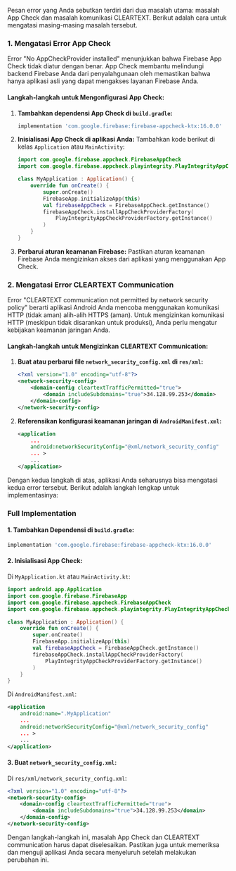 Pesan error yang Anda sebutkan terdiri dari dua masalah utama: masalah App Check dan masalah komunikasi CLEARTEXT. Berikut adalah cara untuk mengatasi masing-masing masalah tersebut.

### 1. Mengatasi Error App Check

Error "No AppCheckProvider installed" menunjukkan bahwa Firebase App Check tidak diatur dengan benar. App Check membantu melindungi backend Firebase Anda dari penyalahgunaan oleh memastikan bahwa hanya aplikasi asli yang dapat mengakses layanan Firebase Anda.

#### Langkah-langkah untuk Mengonfigurasi App Check:

1. **Tambahkan dependensi App Check di `build.gradle`:**
   ```groovy
   implementation 'com.google.firebase:firebase-appcheck-ktx:16.0.0'
   ```

2. **Inisialisasi App Check di aplikasi Anda:**
   Tambahkan kode berikut di kelas `Application` atau `MainActivity`:

   ```kotlin
   import com.google.firebase.appcheck.FirebaseAppCheck
   import com.google.firebase.appcheck.playintegrity.PlayIntegrityAppCheckProviderFactory

   class MyApplication : Application() {
       override fun onCreate() {
           super.onCreate()
           FirebaseApp.initializeApp(this)
           val firebaseAppCheck = FirebaseAppCheck.getInstance()
           firebaseAppCheck.installAppCheckProviderFactory(
               PlayIntegrityAppCheckProviderFactory.getInstance()
           )
       }
   }
   ```

3. **Perbarui aturan keamanan Firebase:**
   Pastikan aturan keamanan Firebase Anda mengizinkan akses dari aplikasi yang menggunakan App Check.

### 2. Mengatasi Error CLEARTEXT Communication

Error "CLEARTEXT communication not permitted by network security policy" berarti aplikasi Android Anda mencoba menggunakan komunikasi HTTP (tidak aman) alih-alih HTTPS (aman). Untuk mengizinkan komunikasi HTTP (meskipun tidak disarankan untuk produksi), Anda perlu mengatur kebijakan keamanan jaringan Anda.

#### Langkah-langkah untuk Mengizinkan CLEARTEXT Communication:

1. **Buat atau perbarui file `network_security_config.xml` di `res/xml`:**

   ```xml
   <?xml version="1.0" encoding="utf-8"?>
   <network-security-config>
       <domain-config cleartextTrafficPermitted="true">
           <domain includeSubdomains="true">34.128.99.253</domain>
       </domain-config>
   </network-security-config>
   ```

2. **Referensikan konfigurasi keamanan jaringan di `AndroidManifest.xml`:**

   ```xml
   <application
       ...
       android:networkSecurityConfig="@xml/network_security_config"
       ... >
       ...
   </application>
   ```

Dengan kedua langkah di atas, aplikasi Anda seharusnya bisa mengatasi kedua error tersebut. Berikut adalah langkah lengkap untuk implementasinya:

### Full Implementation

#### 1. Tambahkan Dependensi di `build.gradle`:

```groovy
implementation 'com.google.firebase:firebase-appcheck-ktx:16.0.0'
```

#### 2. Inisialisasi App Check:

Di `MyApplication.kt` atau `MainActivity.kt`:

```kotlin
import android.app.Application
import com.google.firebase.FirebaseApp
import com.google.firebase.appcheck.FirebaseAppCheck
import com.google.firebase.appcheck.playintegrity.PlayIntegrityAppCheckProviderFactory

class MyApplication : Application() {
    override fun onCreate() {
        super.onCreate()
        FirebaseApp.initializeApp(this)
        val firebaseAppCheck = FirebaseAppCheck.getInstance()
        firebaseAppCheck.installAppCheckProviderFactory(
            PlayIntegrityAppCheckProviderFactory.getInstance()
        )
    }
}
```

Di `AndroidManifest.xml`:

```xml
<application
    android:name=".MyApplication"
    ...
    android:networkSecurityConfig="@xml/network_security_config"
    ... >
    ...
</application>
```

#### 3. Buat `network_security_config.xml`:

Di `res/xml/network_security_config.xml`:

```xml
<?xml version="1.0" encoding="utf-8"?>
<network-security-config>
    <domain-config cleartextTrafficPermitted="true">
        <domain includeSubdomains="true">34.128.99.253</domain>
    </domain-config>
</network-security-config>
```

Dengan langkah-langkah ini, masalah App Check dan CLEARTEXT communication harus dapat diselesaikan. Pastikan juga untuk memeriksa dan menguji aplikasi Anda secara menyeluruh setelah melakukan perubahan ini.
